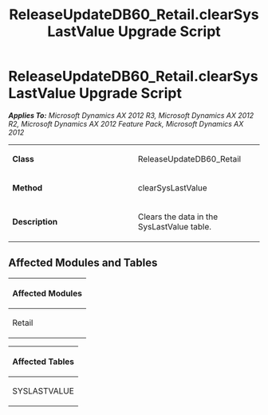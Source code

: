 ﻿---
title: ReleaseUpdateDB60_Retail.clearSysLastValue Upgrade Script
TOCTitle: ReleaseUpdateDB60_Retail.clearSysLastValue Upgrade Script
ms:assetid: bcf85683-8455-2234-4765-1fd054840aae
ms:mtpsurl: https://msdn.microsoft.com/en-us/library/JJ686659(v=AX.60)
ms:contentKeyID: 49710867
ms.date: 05/18/2015
mtps_version: v=AX.60
---

# ReleaseUpdateDB60\_Retail.clearSysLastValue Upgrade Script 


_**Applies To:** Microsoft Dynamics AX 2012 R3, Microsoft Dynamics AX 2012 R2, Microsoft Dynamics AX 2012 Feature Pack, Microsoft Dynamics AX 2012_

<table>
<colgroup>
<col style="width: 50%" />
<col style="width: 50%" />
</colgroup>
<tbody>
<tr class="odd">
<td><p><strong>Class</strong></p></td>
<td><p>ReleaseUpdateDB60_Retail</p></td>
</tr>
<tr class="even">
<td><p><strong>Method</strong></p></td>
<td><p>clearSysLastValue</p></td>
</tr>
<tr class="odd">
<td><p><strong>Description</strong></p></td>
<td><p>Clears the data in the SysLastValue table.</p></td>
</tr>
</tbody>
</table>


## Affected Modules and Tables

<table>
<colgroup>
<col style="width: 100%" />
</colgroup>
<thead>
<tr class="header">
<th><p>Affected Modules</p></th>
</tr>
</thead>
<tbody>
<tr class="odd">
<td><p>Retail</p></td>
</tr>
</tbody>
</table>


<table>
<colgroup>
<col style="width: 100%" />
</colgroup>
<thead>
<tr class="header">
<th><p>Affected Tables</p></th>
</tr>
</thead>
<tbody>
<tr class="odd">
<td><p>SYSLASTVALUE</p></td>
</tr>
</tbody>
</table>

  


